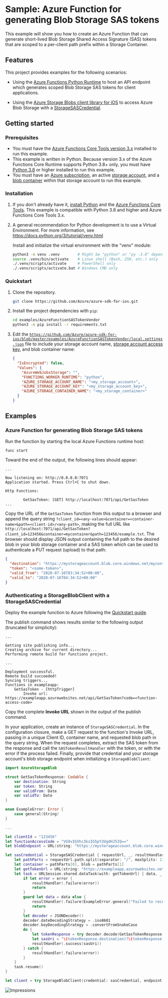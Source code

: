 # Sample: Azure Function for generating Blob Storage SAS tokens

This example will show you how to create an Azure Function that can generate
short-lived Blob Storage Shared Access Signature (SAS) tokens that are scoped to
a per-client path prefix within a Storage Container.

## Features

This project provides examples for the following scenarios:

* Using the
  [Azure Functions Python Runtime](https://docs.microsoft.com/azure/azure-functions/functions-create-first-azure-function-azure-cli?pivots=programming-language-python)
  to host an API endpoint which generates scoped Blob Storage SAS tokens for
  client applications.

* Using the
  [Azure Storage Blobs client library for iOS](https://github.com/Azure/azure-sdk-for-ios/tree/master/sdk/storage/AzureStorageBlob)
  to access Azure Blob Storage with a
  [StorageSASCredential](https://github.com/Azure/azure-sdk-for-ios/blob/master/sdk/storage/AzureStorageBlob/Source/Credentials/StorageSASCredential.swift).

## Getting started

### Prerequisites
* You must have the
  [Azure Functions Core Tools version 3.x](https://docs.microsoft.com/azure/azure-functions/functions-run-local#v2) installed to run this example. 
* This example is written in Python. Because version 3.x of the Azure Functions
  Core Runtime supports Python 3.8+ only, you must have
  [Python 3.8](https://www.python.org/downloads/) or higher installed to run
  this example.
* You must have an [Azure subscription](https://azure.microsoft.com/free/),
  an active
  [storage account](https://docs.microsoft.com/azure/storage/common/storage-account-create),
  and a [blob container](https://docs.microsoft.com/azure/storage/blobs/storage-quickstart-blobs-portal#create-a-container)
  within that storage account to run this example.

### Installation

1. If you don't already have it,
   [install Python](https://www.python.org/downloads/) and the
   [Azure Functions Core Tools](https://docs.microsoft.com/azure/azure-functions/functions-run-local#v2).
   This example is compatible with Python 3.8 and higher and Azure Functions
   Core Tools 3.x.

2. A general recommendation for Python development is to use a Virtual
   Environment. For more information, see https://docs.python.org/3/tutorial/venv.html
   
   Install and initialize the virtual environment with the "venv" module:
   ```bash
   python3 -m venv .venv        # Might be "python" or "py -3.8" depending on your Python installation
   source .venv/bin/activate    # Linux shell (Bash, ZSH, etc.) only
   ./.venv/scripts/activate     # PowerShell only
   ./.venv/scripts/activate.bat # Windows CMD only
   ```

### Quickstart

1. Clone the repository.
   ```bash
   git clone https://github.com/Azure/azure-sdk-for-ios.git
   ```

2. Install the project dependencies with `pip`:
   ```bash
   cd examples/AzureFunctionSASTokenVendor
   python3 -m pip install -r requirements.txt
   ```

3. Edit the [`https://github.com/Azure/azure-sdk-for-ios/blob/master/examples/AzureFunctionSASTokenVendor/local.settings.json`](https://github.com/Azure/azure-sdk-for-ios/blob/master/examples/AzureFunctionSASTokenVendor/local.settings.json) file to include your
   storage account name,
   [storage account access key](https://docs.microsoft.com/azure/storage/common/storage-account-keys-manage#view-account-access-keys),
   and blob container name:
   ```json
   {
     "IsEncrypted": false,
     "Values": {
       "AzureWebJobsStorage": "",
       "FUNCTIONS_WORKER_RUNTIME": "python",
       "AZURE_STORAGE_ACCOUNT_NAME": "<my_storage_account>",
       "AZURE_STORAGE_ACCOUNT_KEY": "<my_storage_account_key>",
       "AZURE_STORAGE_CONTAINER_NAME": "<my_storage_container>"
     }
   }
   ```

## Examples

### Azure Function for generating Blob Storage SAS tokens

Run the function by starting the local Azure Functions runtime host:
```bash
func start
```

Toward the end of the output, the following lines should appear:
```
...

Now listening on: http://0.0.0.0:7071
Application started. Press Ctrl+C to shut down.

Http Functions:

        GetSasToken: [GET] http://localhost:7071/api/GetSasToken
...
```

Copy the URL of the `GetSasToken` function from this output to a browser and
append the query string
`?client_id=<any-value>&container=<container-name>&path=<client-id>/<any-path>`,
making the full URL like
`http://localhost:7071/api/GetSasToken?client_id=123456&container=mycontainer&path=123456/example.txt`.
The browser should display JSON output containing the full path to the desired
blob in your blob storage container and a SAS token which can be used to
authenticate a PUT request (upload) to that path:

```json
{
  "destination": "https://mystorageaccount.blob.core.windows.net/mycontainer/123456/example.txt",
  "token": "<some-token>",
  "valid_from": "2020-07-16T03:34:52+00:00",
  "valid_to": "2020-07-16T04:34:52+00:00"
}
```

### Authenticating a StorageBlobClient with a StorageSASCredential

Deploy the example function to Azure following the
[Quickstart guide](https://docs.microsoft.com/azure/azure-functions/functions-create-first-azure-function-azure-cli?pivots=programming-language-python#create-supporting-azure-resources-for-your-function).

The publish command shows results similar to the following output (truncated for simplicity):
```
...

Getting site publishing info...
Creating archive for current directory...
Performing remote build for functions project.

...

Deployment successful.
Remote build succeeded!
Syncing triggers...
Functions in exampleapp:
    GetSasToken - [httpTrigger]
        Invoke url: https://exampleapp.azurewebsites.net/api/GetSasToken?code=<function-access-code>

```

Copy the complete **Invoke URL** shown in the output of the publish command.

In your application, create an instance of `StorageSASCredential`. In the
configuration closure, make a GET request to the function's Invoke URL, passing
in a unique Client ID, container name, and requested blob path in the query
string. When the request completes, extract the SAS token from the response and
call the `SASTokenResultHandler` with the token, or with the error if the
process failed. Finally, provide that credential and your storage account's
blob storage endpoint when initializing a `StorageBlobClient`:

```swift
import AzureStorageBlob

struct GetSasTokenResponse: Codable {
    var destination: String
    var token: String
    var validFrom: Date
    var validTo: Date
}

enum ExampleError: Error {
    case general(String)
}

...

let clientId = "123456"
let functionAccessCode = "VG9vIGVhc3ksIG5pY2UgdHJ5IQ=="
let blobEndpoint = URL(string: "https://mystorageaccount.blob.core.windows.net/")!

let sasCredential = StorageSASCredential { requestUrl, _, resultHandler in
    let pathParts = requestUrl.path.split(separator: "/", maxSplits: 1)
    let container = pathParts[0], blob = pathParts[1]
    let getTokenUrl = URL(string: "https://exampleapp.azurewebsites.net/api/GetSasToken?code=\(functionAccessCode)&client_id=\(clientId)&container=\(container)&path=\(blob)")!
    let task = URLSession.shared.dataTask(with: getTokenUrl) { data, _, error in
        if let error = error {
            resultHandler(.failure(error))
            return
        }
        guard let data = data else {
            resultHandler(.failure(ExampleError.general("Failed to receive data from the Azure Function.")))
            return
        }
        let decoder = JSONDecoder()
        decoder.dateDecodingStrategy = .iso8601
        decoder.keyDecodingStrategy = .convertFromSnakeCase
        do {
            let tokenResponse = try decoder.decode(GetSasTokenResponse.self, from: data)
            let sasUri = "\(tokenResponse.destination)?\(tokenResponse.token)"
            resultHandler(.success(sasUri))
        } catch {
            resultHandler(.failure(error))
        }
    }
    task.resume()
}

let client = try StorageBlobClient(credential: sasCredential, endpoint: blobEndpoint)
```

![Impressions](https://azure-sdk-impressions.azurewebsites.net/api/impressions/azure-sdk-for-ios%2Fexamples%2FAzureFunctionSASTokenVendor%2FREADME.png)
